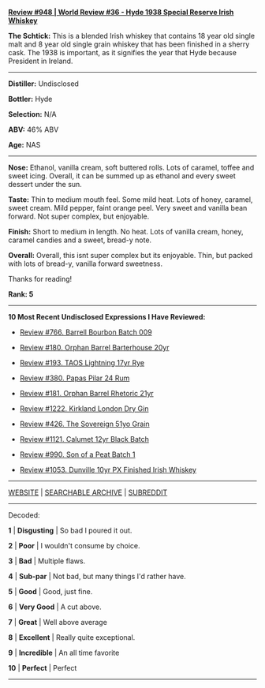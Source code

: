 
[**Review #948 | World Review #36 - Hyde 1938 Special Reserve Irish Whiskey**]( https://t8ke.review/review-948-hyde-1938-special-reserve-irish-whiskey/)

**The Schtick:** This is a blended Irish whiskey that contains 18 year old single malt and 8 year old single grain whiskey that has been finished in a sherry cask. The 1938 is important, as it signifies the year that Hyde because President in Ireland. 

-----

**Distiller:** Undisclosed

**Bottler:** Hyde

**Selection:** N/A

**ABV:**  46% ABV

**Age:** NAS 

-----

**Nose:**  Ethanol, vanilla cream, soft buttered rolls. Lots of caramel, toffee and sweet icing. Overall, it can be summed up as ethanol and every sweet dessert under the sun.   

**Taste:** Thin to medium mouth feel. Some mild heat. Lots of honey, caramel, sweet cream. Mild pepper, faint orange peel. Very sweet and vanilla bean forward. Not super complex, but enjoyable. 

**Finish:** Short to medium in length. No heat. Lots of vanilla cream, honey, caramel candies and a sweet, bread-y note. 

**Overall:** Overall, this isnt super complex but its enjoyable. Thin, but packed with lots of bread-y, vanilla forward sweetness. 

Thanks for reading!

**Rank: 5**

----- 

**10 Most Recent Undisclosed Expressions I Have Reviewed:** 

- [Review #766. Barrell Bourbon Batch 009]( https://t8ke.review/review-766-barrell-bourbon-batch-009/) 

- [Review #180. Orphan Barrel Barterhouse 20yr]( https://t8ke.review/review-180-orphan-barrel-barterhouse-20yr-re-review/) 

- [Review #193. TAOS Lightning 17yr Rye]( https://t8ke.review/review-193-cerain-st-vain-lightning-kl-17yr-rye/) 

- [Review #380. Papas Pilar 24 Rum]( https://t8ke.review/review-380-papas-pilar-24/) 

- [Review #181. Orphan Barrel Rhetoric 21yr]( https://t8ke.review/review-181-orphan-barrel-rhetoric-21yr-re-review/) 

- [Review #1222. Kirkland London Dry Gin]( https://t8ke.review/review-1222-kirkland-london-dry-gin) 

- [Review #426. The Sovereign 51yo Grain]( https://t8ke.review/review-426-sovereign51grain/) 

- [Review #1121. Calumet 12yr Black Batch]( https://t8ke.review/review-1121-calumet-12yr-black-batch-single-rack-bourbon/) 

- [Review #990. Son of a Peat Batch 1]( https://t8ke.review/review-990-son-of-a-peat-batch-1/) 

- [Review #1053. Dunville 10yr PX Finished Irish Whiskey]( https://t8ke.review/review-1053-dunville-10yr-px-finished-irish-whiskey/) 

-----

[WEBSITE](https://t8ke.review) | [SEARCHABLE ARCHIVE](https://t8ke.review/review-archive/) | [SUBREDDIT](https://reddit.com/r/t8kereviews)

-----

Decoded:

**1** | **Disgusting** | So bad I poured it out.

**2** | **Poor** | I wouldn't consume by choice.

**3** | **Bad** | Multiple flaws.

**4** | **Sub-par** | Not bad, but many things I'd rather have.

**5** | **Good** | Good, just fine.

**6** | **Very Good** | A cut above.

**7** | **Great** | Well above average

**8** | **Excellent** | Really quite exceptional.

**9** | **Incredible** | An all time favorite

**10** | **Perfect** | Perfect

----

